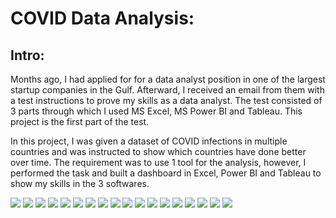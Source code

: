 # COVID Data Analysis:
## Intro:
Months ago, I had applied for for a data analyst position in one of the largest startup companies in the Gulf. Afterward, I received an email from them with a test instructions to prove my skills as a data analyst. The test consisted of 3 parts through which I used MS Excel, MS Power BI and Tableau. This project is the first part of the test.

In this project, I was given a dataset of COVID infections in multiple countries and was instructed to show which countries have done better over time. The requirement was to use 1 tool for the analysis, however, I performed the task and built a dashboard in Excel, Power BI and Tableau to show my skills in the 3 softwares.


![](assets/2.1.PNG)
![](assets/3.PNG)
![](assets/4.PNG)
![](assets/5.PNG)
![](assets/6.PNG)
![](assets/7.PNG)
![](assets/8.PNG)
![](assets/9.PNG)
![](assets/10.PNG)
![](assets/10.1.PNG)
![](assets/10.3.PNG)
![](assets/14.PNG)
![](assets/15.PNG)
![](assets/16.PNG)
![](assets/17PNG)
![](assets/18.PNG)
![](assets/19PNG)
![](assets/20.PNG)
